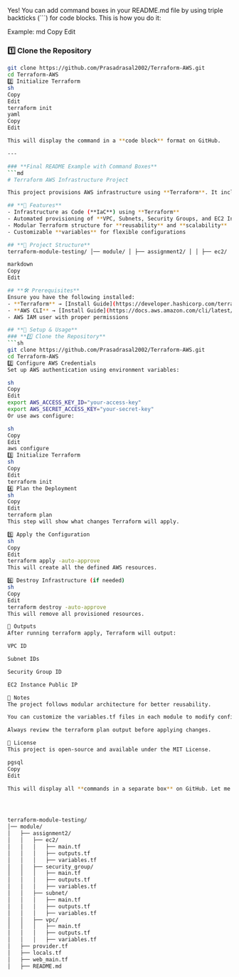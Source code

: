 Yes! You can add command boxes in your README.md file by using triple backticks (```) for code blocks. This is how you do it:

Example:
md
Copy
Edit
### **1️⃣ Clone the Repository**  
```sh
git clone https://github.com/Prasadrasal2002/Terraform-AWS.git
cd Terraform-AWS
2️⃣ Initialize Terraform
sh
Copy
Edit
terraform init
yaml
Copy
Edit

This will display the command in a **code block** format on GitHub.  

---

### **Final README Example with Command Boxes**
```md
# Terraform AWS Infrastructure Project

This project provisions AWS infrastructure using **Terraform**. It includes VPC, subnets, security groups, and EC2 instances as modular components.

## **🚀 Features**
- Infrastructure as Code (**IaC**) using **Terraform**
- Automated provisioning of **VPC, Subnets, Security Groups, and EC2 Instances**
- Modular Terraform structure for **reusability** and **scalability**
- Customizable **variables** for flexible configurations

## **📂 Project Structure**
terraform-module-testing/ │── module/ │ ├── assignment2/ │ │ ├── ec2/ │ │ │ ├── main.tf │ │ │ ├── outputs.tf │ │ │ ├── variables.tf │ │ ├── security_group/ │ │ │ ├── main.tf │ │ │ ├── outputs.tf │ │ │ ├── variables.tf │ │ ├── subnet/ │ │ │ ├── main.tf │ │ │ ├── outputs.tf │ │ │ ├── variables.tf │ │ ├── vpc/ │ │ │ ├── main.tf │ │ │ ├── outputs.tf │ │ │ ├── variables.tf │ ├── provider.tf │ ├── locals.tf │ ├── web_main.tf │ ├── README.md

markdown
Copy
Edit

## **🛠 Prerequisites**
Ensure you have the following installed:
- **Terraform** → [Install Guide](https://developer.hashicorp.com/terraform/tutorials/aws-get-started/install-cli)
- **AWS CLI** → [Install Guide](https://docs.aws.amazon.com/cli/latest/userguide/install-cliv2.html)
- AWS IAM user with proper permissions

## **🚀 Setup & Usage**
### **1️⃣ Clone the Repository**
```sh
git clone https://github.com/Prasadrasal2002/Terraform-AWS.git
cd Terraform-AWS
2️⃣ Configure AWS Credentials
Set up AWS authentication using environment variables:

sh
Copy
Edit
export AWS_ACCESS_KEY_ID="your-access-key"
export AWS_SECRET_ACCESS_KEY="your-secret-key"
Or use aws configure:

sh
Copy
Edit
aws configure
3️⃣ Initialize Terraform
sh
Copy
Edit
terraform init
4️⃣ Plan the Deployment
sh
Copy
Edit
terraform plan
This step will show what changes Terraform will apply.

5️⃣ Apply the Configuration
sh
Copy
Edit
terraform apply -auto-approve
This will create all the defined AWS resources.

6️⃣ Destroy Infrastructure (if needed)
sh
Copy
Edit
terraform destroy -auto-approve
This will remove all provisioned resources.

📜 Outputs
After running terraform apply, Terraform will output:

VPC ID

Subnet IDs

Security Group ID

EC2 Instance Public IP

📌 Notes
The project follows modular architecture for better reusability.

You can customize the variables.tf files in each module to modify configurations.

Always review the terraform plan output before applying changes.

📄 License
This project is open-source and available under the MIT License.

pgsql
Copy
Edit

This will display all **commands in a separate box** on GitHub. Let me know if you need any further modifications! 🚀




terraform-module-testing/
│── module/
│   ├── assignment2/
│   │   ├── ec2/
│   │   │   ├── main.tf
│   │   │   ├── outputs.tf
│   │   │   ├── variables.tf
│   │   ├── security_group/
│   │   │   ├── main.tf
│   │   │   ├── outputs.tf
│   │   │   ├── variables.tf
│   │   ├── subnet/
│   │   │   ├── main.tf
│   │   │   ├── outputs.tf
│   │   │   ├── variables.tf
│   │   ├── vpc/
│   │   │   ├── main.tf
│   │   │   ├── outputs.tf
│   │   │   ├── variables.tf
│   ├── provider.tf
│   ├── locals.tf
│   ├── web_main.tf
│   ├── README.md



